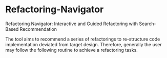 # Refactoring-Navigator

Refactoring Navigator: Interactive and Guided Refactoring with Search-Based Recommendation

The tool aims to recommend a series of refactorings to re-structure code implementation deviated from target design. Therefore, generally the user may follow the following routine to achieve a refactoring tasks.
